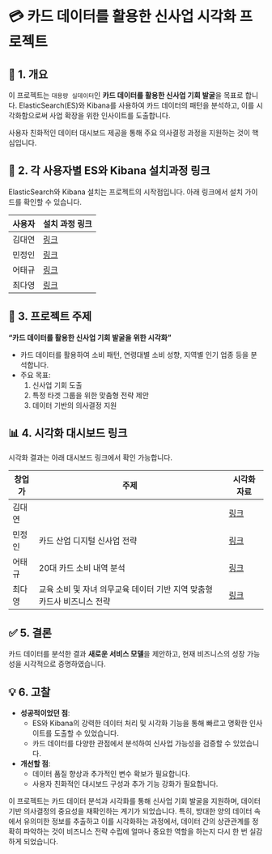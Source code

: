 # 💳 카드 데이터를 활용한 신사업 시각화 프로젝트

## 📖 1. **개요**

이 프로젝트는 `대용량 실데이터`인 **카드 데이터를 활용한 신사업 기회 발굴**을 목표로 합니다. ElasticSearch(ES)와 Kibana를 사용하여 카드 데이터의 패턴을 분석하고, 이를 시각화함으로써 사업 확장을 위한 인사이트를 도출합니다.

사용자 친화적인 데이터 대시보드 제공을 통해 주요 의사결정 과정을 지원하는 것이 핵심입니다.


## 🔗 2. **각 사용자별 ES와 Kibana 설치과정 링크**

ElasticSearch와 Kibana 설치는 프로젝트의 시작점입니다. 아래 링크에서 설치 가이드를 확인할 수 있습니다.

| **사용자** | **설치 과정 링크** |
| --- | --- |
| 김대연 | [링크]() |
| 민정인 | [링크](https://github.com/min-jp/virtualbox-elasticsearch-kibana) |
| 어태규 | [링크](https://github.com/EOTAEGYU/Card_data_analysis) |
| 최다영 | [링크](https://github.com/danidana2/ELK-Kibana-setup) |


## 🎯 3. **프로젝트 주제**

**“카드 데이터를 활용한 신사업 기회 발굴을 위한 시각화”**

- 카드 데이터를 활용하여 소비 패턴, 연령대별 소비 성향, 지역별 인기 업종 등을 분석합니다.
- 주요 목표:
    1. 신사업 기회 도출
    2. 특정 타겟 그룹을 위한 맞춤형 전략 제안
    3. 데이터 기반의 의사결정 지원


## 📊 4. **시각화 대시보드 링크**

시각화 결과는 아래 대시보드 링크에서 확인 가능합니다.

| **창업가** | **주제** | **시각화 자료** |
| --- | --- | --- |
| 김대연 |  | [링크]() |
| 민정인 | 카드 산업 디지털 신사업 전략 | [링크](https://github.com/weAreFoodie/elk-learning-in-linux/tree/main/visualization/min-jp) |
| 어태규 | 20대 카드 소비 내역 분석 | [링크](https://github.com/weAreFoodie/elk-learning-in-linux/tree/main/visualization/EOTAEGYU) |
| 최다영 | 교육 소비 및 자녀 의무교육 데이터 기반 지역 맞춤형 카드사 비즈니스 전략 | [링크](https://github.com/weAreFoodie/elk-learning-in-linux/tree/main/visualization/danidana2) |


## ✅ 5. **결론**

카드 데이터를 분석한 결과 **새로운 서비스 모델**을 제안하고, 현재 비즈니스의 성장 가능성을 시각적으로 증명하였습니다.


## 💡 6. **고찰**

- **성공적이었던 점**:
    - ES와 Kibana의 강력한 데이터 처리 및 시각화 기능을 통해 빠르고 명확한 인사이트를 도출할 수 있었습니다.
    - 카드 데이터를 다양한 관점에서 분석하여 신사업 가능성을 검증할 수 있었습니다.
- **개선할 점**:
    - 데이터 품질 향상과 추가적인 변수 확보가 필요합니다.
    - 사용자 친화적인 대시보드 구성과 추가 기능 강화가 필요합니다.

이 프로젝트는 카드 데이터 분석과 시각화를 통해 신사업 기회 발굴을 지원하며, 데이터 기반 의사결정의 중요성을 재확인하는 계기가 되었습니다. 
특히, 방대한 양의 데이터 속에서 유의미한 정보를 추출하고 이를 시각화하는 과정에서, 데이터 간의 상관관계를 정확히 파악하는 것이 비즈니스 전략 수립에 얼마나 중요한 역할을 하는지 다시 한 번 실감하게 되었습니다.
